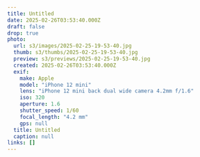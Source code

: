```yaml
---
title: Untitled
date: 2025-02-26T03:53:40.000Z
draft: false
drop: true
photo:
  url: s3/images/2025-02-25-19-53-40.jpg
  thumb: s3/thumbs/2025-02-25-19-53-40.jpg
  preview: s3/previews/2025-02-25-19-53-40.jpg
  created: 2025-02-26T03:53:40.000Z
  exif:
    make: Apple
    model: "iPhone 12 mini"
    lens: "iPhone 12 mini back dual wide camera 4.2mm f/1.6"
    iso: 320
    aperture: 1.6
    shutter_speed: 1/60
    focal_length: "4.2 mm"
    gps: null
  title: Untitled
  caption: null
links: []
---
```


